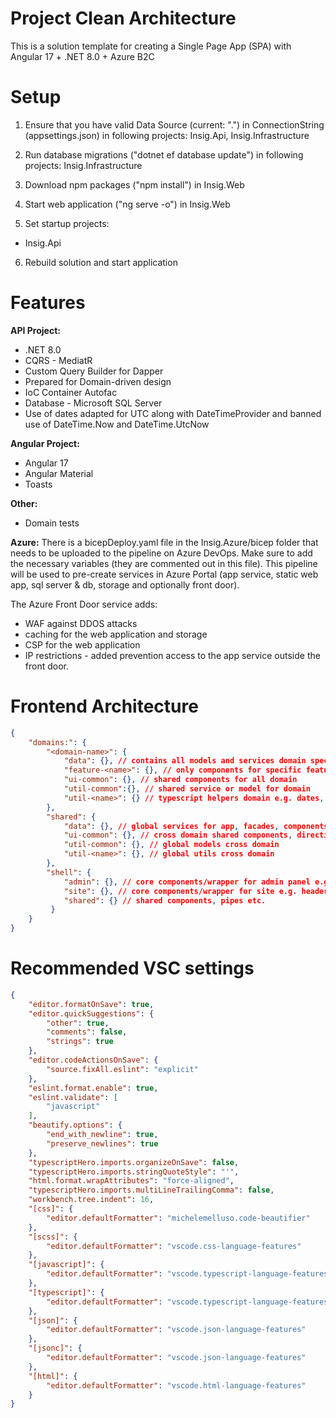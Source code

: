 # Project Clean Architecture
This is a solution template for creating a Single Page App (SPA) with Angular 17 + .NET 8.0 + Azure B2C

# Setup
1. Ensure that you have valid Data Source (current: ".") in ConnectionString (appsettings.json) in following projects: Insig.Api, Insig.Infrastructure

2. Run database migrations ("dotnet ef database update") in following projects: Insig.Infrastructure

3. Download npm packages ("npm install") in Insig.Web

4. Start web application ("ng serve -o") in Insig.Web

5. Set startup projects:
- Insig.Api

6. Rebuild solution and start application

# Features
**API Project:**
- .NET 8.0
- CQRS - MediatR
- Custom Query Builder for Dapper
- Prepared for Domain-driven design
- IoC Container Autofac
- Database - Microsoft SQL Server
- Use of dates adapted for UTC along with DateTimeProvider and banned use of DateTime.Now and DateTime.UtcNow

**Angular Project:**
- Angular 17
- Angular Material
- Toasts

**Other:**
- Domain tests

**Azure:**
There is a bicepDeploy.yaml file in the Insig.Azure/bicep folder that needs to be uploaded to the pipeline on Azure DevOps. Make sure to add the necessary variables (they are commented out in this file). This pipeline will be used to pre-create services in Azure Portal (app service, static web app, sql server & db, storage and optionally front door).

The Azure Front Door service adds:
- WAF against DDOS attacks
- caching for the web application and storage
- CSP for the web application
- IP restrictions - added prevention access to the app service outside the front door.

# Frontend Architecture

```json
{
    "domains:": {
        "<domain-name>": {
            "data": {}, // contains all models and services domain specific
            "feature-<name>": {}, // only components for specific feature e.g. user list with user search
            "ui-common": {}, // shared components for all domain
            "util-common":{}, // shared service or model for domain
            "util-<name>": {} // typescript helpers domain e.g. dates, validators etc.
        },
        "shared": {
            "data": {}, // global services for app, facades, components
            "ui-common": {}, // cross domain shared components, directives, pipes
            "util-common": {}, // global models cross domain
            "util-<name>": {}, // global utils cross domain
        },
        "shell": {
            "admin": {}, // core components/wrapper for admin panel e.g. sidebar, header etc.
            "site": {}, // core components/wrapper for site e.g. header, footer etc.
            "shared": {} // shared components, pipes etc.
         }
    }
}
```

# Recommended VSC settings

```json
{
    "editor.formatOnSave": true,
    "editor.quickSuggestions": {
        "other": true,
        "comments": false,
        "strings": true
    },
    "editor.codeActionsOnSave": {
        "source.fixAll.eslint": "explicit"
    },
    "eslint.format.enable": true,
    "eslint.validate": [
        "javascript"
    ],
    "beautify.options": {
        "end_with_newline": true,
        "preserve_newlines": true
    },
    "typescriptHero.imports.organizeOnSave": false,
    "typescriptHero.imports.stringQuoteStyle": "'",
    "html.format.wrapAttributes": "force-aligned",
    "typescriptHero.imports.multiLineTrailingComma": false,
    "workbench.tree.indent": 16,
    "[css]": {
        "editor.defaultFormatter": "michelemelluso.code-beautifier"
    },
    "[scss]": {
        "editor.defaultFormatter": "vscode.css-language-features"
    },
    "[javascript]": {
        "editor.defaultFormatter": "vscode.typescript-language-features"
    },
    "[typescript]": {
        "editor.defaultFormatter": "vscode.typescript-language-features"
    },
    "[json]": {
        "editor.defaultFormatter": "vscode.json-language-features"
    },
    "[jsonc]": {
        "editor.defaultFormatter": "vscode.json-language-features"
    },
    "[html]": {
        "editor.defaultFormatter": "vscode.html-language-features"
    }
}
```
